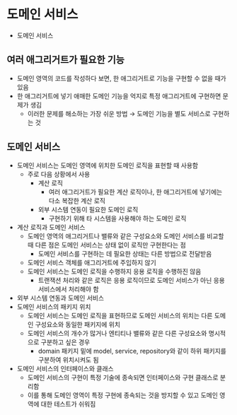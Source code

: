 # 도메인 서비스
- 도메인 서비스

## 여러 애그리거트가 필요한 기능
- 도메인 영역의 코드를 작성하다 보면, 한 애그리거트로 기능을 구현할 수 없을 때가 있음
- 한 애그리거트에 넣기 애매한 도메인 기능을 억지로 특정 애그리거트에 구현하면 문제가 생김
  - 이러한 문제를 해소하는 가장 쉬운 방법 → 도메인 기능을 별도 서비스로 구현하는 것

## 도메인 서비스
- 도메인 서비스는 도메인 영역에 위치한 도메인 로직을 표현할 때 사용함
  - 주로 다음 상황에서 사용
    - 계산 로직
      - 여러 애그리거트가 필요한 계산 로직이나, 한 애그리거트에 넣기에는 다소 복잡한 계산 로직 
    - 외부 시스템 연동이 필요한 도메인 로직
      - 구현하기 위해 타 시스템을 사용해야 하는 도메인 로직
- 계산 로직과 도메인 서비스
  - 도메인 영역의 애그리거트나 밸류와 같은 구성요소와 도메인 서비스를 비교할 때 다른 점은 도메인 서비스는 상태 없이 로직만 구현한다는 점
    - 도메인 서비스를 구현하는 데 필요한 상태는 다른 방법으로 전달받음
  - 도메인 서비스 객체를 애그리거트에 주입하지 않기
  - 도메인 서비스는 도메인 로직을 수행하지 응용 로직을 수행하진 않음
    - 트랜잭션 처리와 같은 로직은 응용 로직이므로 도메인 서비스가 아닌 응용 서비스에서 처리해야 함
- 외부 시스템 연동과 도메인 서비스
- 도메인 서비스의 패키지 위치
  - 도메인 서비스는 도메인 로직을 표현하므로 도메인 서비스의 위치는 다른 도메인 구성요소와 동일한 패키지에 위치
  - 도메인 서비스의 개수가 많거나 엔티티나 밸류와 같은 다른 구성요소와 명시적으로 구분하고 싶은 경우
    - domain 패키지 밑에 model, service, repository와 같이 하위 패키지를 구분하여 위치시켜도 됨
- 도메인 서비스의 인터페이스와 클래스
  - 도메인 서비스의 구현이 특정 기술에 종속되면 인터페이스와 구현 클래스로 분리함
  - 이를 통해 도메인 영역이 특정 구현에 종속되는 것을 방지할 수 있고 도메인 영역에 대한 테스트가 쉬워짐